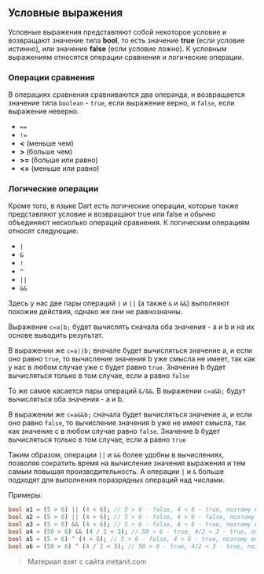 ## Условные выражения

Условные выражения представляют собой некоторое условие и возвращают значение типа **bool**, то есть значение **true** (если условие истинно), или значение **false** (если условие ложно). К условным выражениям относятся операции сравнения и логические операции.

### Операции сравнения

В операциях сравнения сравниваются два операнда, и возвращается значение типа `boolean` - `true`, если выражение верно, и `false`, если выражение неверно.
- `==`
- `!=`
- **<** (меньше чем)
- **>** (больше чем)
- **>=** (больше или равно)
- **<=** (меньше или равно)

### Логические операции

Кроме того, в языке Dart есть логические операции, которые также представляют условие и возвращают true или false и обычно объединяют несколько операций сравнения. К логическим операциям относят следующие:
- `|`
- `&`
- `!`
- `^`
- `||`
- `&&`

Здесь у нас две пары операций `|` и `||` (а также `&` и `&&`) выполняют похожие действия, однако же они не равнозначны.

Выражение `c=a|b;` будет вычислять сначала оба значения - a и b и на их основе выводить результат.

В выражении же `c=a||b;` вначале будет вычисляться значение a, и если оно равно `true`, то вычисление значения b уже смысла не имеет, так как у нас в любом случае уже c будет равно `true`. Значение b будет вычисляться только в том случае, если a равно `false`

То же самое касается пары операций `&/&&`. В выражении `c=a&b;` будут вычисляться оба значения - a и b.

В выражении же `c=a&&b;` сначала будет вычисляться значение a, и если оно равно `false`, то вычисление значения b уже не имеет смысла, так как значение c в любом случае равно `false`. Значение b будет вычисляться только в том случае, если a равно `true`

Таким образом, операции `||` и `&&` более удобны в вычислениях, позволяя сократить время на вычисление значения выражения и тем самым повышая производительность. А операции `|` и `&` больше подходят для выполнения поразрядных операций над числами.

Примеры:

```dart
bool a1 = (5 > 6) || (4 < 6); // 5 > 6 - false, 4 < 6 - true, поэтому возвращается true
bool a2 = (5 > 6) || (4 > 6); // 5 > 6 - false, 4 > 6 - false, поэтому возвращается false
bool a3 = (5 > 6) && (4 < 6); // 5 > 6 - false, 4 < 6 - true, поэтому возвращается false
bool a4 = (50 > 6) && (4 / 2 < 3); // 50 > 6 - true, 4/2 < 3 - true, поэтому возвращается true
bool a5 = (5 > 6) ^ (4 < 6); // 5 > 6 - false, 4 < 6 - true, поэтому возвращается true
bool a6 = (50 > 6) ^ (4 / 2 < 3); // 50 > 6 - true, 4/2 < 3 - true, поэтому возвращается false
```


> Материал взят с сайта metanit.com